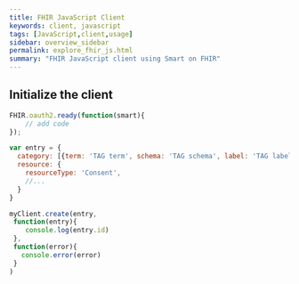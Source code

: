 ```yaml
---
title: FHIR JavaScript Client
keywords: client, javascript
tags: [JavaScript,client,usage]
sidebar: overview_sidebar
permalink: explore_fhir_js.html
summary: "FHIR JavaScript client using Smart on FHIR"
---
```


## Initialize the client ##

```javascript
FHIR.oauth2.ready(function(smart){
    // add code
});
```

```javascript
var entry = {
  category: [{term: 'TAG term', schema: 'TAG schema', label: 'TAG label'}, ...]
  resource: {
    resourceType: 'Consent',
    //...
  }
}

myClient.create(entry,
 function(entry){
    console.log(entry.id)
 },
 function(error){
   console.error(error)
 }
)
```
